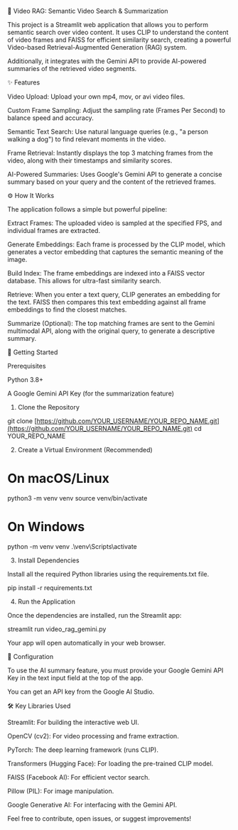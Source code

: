 🎥 Video RAG: Semantic Video Search & Summarization

This project is a Streamlit web application that allows you to perform semantic search over video content. It uses CLIP to understand the content of video frames and FAISS for efficient similarity search, creating a powerful Video-based Retrieval-Augmented Generation (RAG) system.

Additionally, it integrates with the Gemini API to provide AI-powered summaries of the retrieved video segments.

✨ Features

Video Upload: Upload your own mp4, mov, or avi video files.

Custom Frame Sampling: Adjust the sampling rate (Frames Per Second) to balance speed and accuracy.

Semantic Text Search: Use natural language queries (e.g., "a person walking a dog") to find relevant moments in the video.

Frame Retrieval: Instantly displays the top 3 matching frames from the video, along with their timestamps and similarity scores.

AI-Powered Summaries: Uses Google's Gemini API to generate a concise summary based on your query and the content of the retrieved frames.

⚙️ How It Works

The application follows a simple but powerful pipeline:

Extract Frames: The uploaded video is sampled at the specified FPS, and individual frames are extracted.

Generate Embeddings: Each frame is processed by the CLIP model, which generates a vector embedding that captures the semantic meaning of the image.

Build Index: The frame embeddings are indexed into a FAISS vector database. This allows for ultra-fast similarity search.

Retrieve: When you enter a text query, CLIP generates an embedding for the text. FAISS then compares this text embedding against all frame embeddings to find the closest matches.

Summarize (Optional): The top matching frames are sent to the Gemini multimodal API, along with the original query, to generate a descriptive summary.

🚀 Getting Started

Prerequisites

Python 3.8+

A Google Gemini API Key (for the summarization feature)

1. Clone the Repository

git clone [https://github.com/YOUR_USERNAME/YOUR_REPO_NAME.git](https://github.com/YOUR_USERNAME/YOUR_REPO_NAME.git)
cd YOUR_REPO_NAME


2. Create a Virtual Environment (Recommended)

# On macOS/Linux
python3 -m venv venv
source venv/bin/activate

# On Windows
python -m venv venv
.\venv\Scripts\activate


3. Install Dependencies

Install all the required Python libraries using the requirements.txt file.

pip install -r requirements.txt


4. Run the Application

Once the dependencies are installed, run the Streamlit app:

streamlit run video_rag_gemini.py


Your app will open automatically in your web browser.

🔑 Configuration

To use the AI summary feature, you must provide your Google Gemini API Key in the text input field at the top of the app.

You can get an API key from the Google AI Studio.

🛠️ Key Libraries Used

Streamlit: For building the interactive web UI.

OpenCV (cv2): For video processing and frame extraction.

PyTorch: The deep learning framework (runs CLIP).

Transformers (Hugging Face): For loading the pre-trained CLIP model.

FAISS (Facebook AI): For efficient vector search.

Pillow (PIL): For image manipulation.

Google Generative AI: For interfacing with the Gemini API.

Feel free to contribute, open issues, or suggest improvements!

